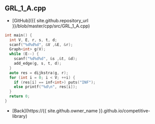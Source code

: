## GRL_1_A.cpp

- [GitHub]({{ site.github.repository_url }}/blob/master/cpp/src/GRL_1_A.cpp)

```cpp
int main() {
  int V, E, r, s, t, d;
  scanf("%d%d%d", &V ,&E, &r);
  Graph<int> g(V);
  while (E--) {
    scanf("%d%d%d", &s ,&t, &d);
    add_edge(g, s, t, d);
  }
  auto res = dijkstra(g, r);
  for (int i = 0; i < V; ++i) {
    if (res[i] == inf<int>) puts("INF");
    else printf("%d\n", res[i]);
  }
  return 0;
}
```

- [Back](https://{{ site.github.owner_name }}.github.io/competitive-library)
